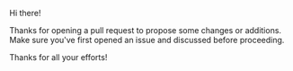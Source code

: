 Hi there!

Thanks for opening a pull request to propose some changes or additions.
Make sure you've first opened an issue and discussed before proceeding.

Thanks for all your efforts!
